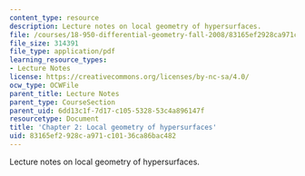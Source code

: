 ```yaml
---
content_type: resource
description: Lecture notes on local geometry of hypersurfaces.
file: /courses/18-950-differential-geometry-fall-2008/83165ef2928ca971c10136ca86bac482_ch2_revised.pdf
file_size: 314391
file_type: application/pdf
learning_resource_types:
- Lecture Notes
license: https://creativecommons.org/licenses/by-nc-sa/4.0/
ocw_type: OCWFile
parent_title: Lecture Notes
parent_type: CourseSection
parent_uid: 6dd13c1f-7d17-c105-5328-53c4a896147f
resourcetype: Document
title: 'Chapter 2: Local geometry of hypersurfaces'
uid: 83165ef2-928c-a971-c101-36ca86bac482
---
```

Lecture notes on local geometry of hypersurfaces.